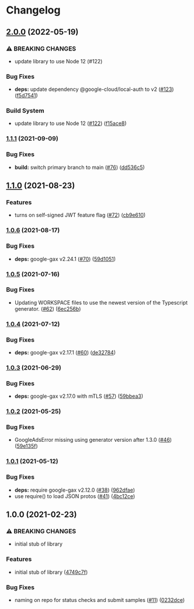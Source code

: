 # Changelog

## [2.0.0](https://github.com/googleapis/nodejs-policy-troubleshooter/compare/v1.1.1...v2.0.0) (2022-05-19)


### ⚠ BREAKING CHANGES

* update library to use Node 12 (#122)

### Bug Fixes

* **deps:** update dependency @google-cloud/local-auth to v2 ([#123](https://github.com/googleapis/nodejs-policy-troubleshooter/issues/123)) ([f5d7541](https://github.com/googleapis/nodejs-policy-troubleshooter/commit/f5d7541fe61c1b17ca9ccd339d28759a937e1252))


### Build System

* update library to use Node 12 ([#122](https://github.com/googleapis/nodejs-policy-troubleshooter/issues/122)) ([f15ace8](https://github.com/googleapis/nodejs-policy-troubleshooter/commit/f15ace8726ead0dcdf6c643b0e403f7717f85e5c))

### [1.1.1](https://www.github.com/googleapis/nodejs-policy-troubleshooter/compare/v1.1.0...v1.1.1) (2021-09-09)


### Bug Fixes

* **build:** switch primary branch to main ([#76](https://www.github.com/googleapis/nodejs-policy-troubleshooter/issues/76)) ([dd536c5](https://www.github.com/googleapis/nodejs-policy-troubleshooter/commit/dd536c5796007a1c5c42c30bbd672b40b7bc5e60))

## [1.1.0](https://www.github.com/googleapis/nodejs-policy-troubleshooter/compare/v1.0.6...v1.1.0) (2021-08-23)


### Features

* turns on self-signed JWT feature flag ([#72](https://www.github.com/googleapis/nodejs-policy-troubleshooter/issues/72)) ([cb9e610](https://www.github.com/googleapis/nodejs-policy-troubleshooter/commit/cb9e61019ea6ec71201b30de68c84b1e93b1045e))

### [1.0.6](https://www.github.com/googleapis/nodejs-policy-troubleshooter/compare/v1.0.5...v1.0.6) (2021-08-17)


### Bug Fixes

* **deps:** google-gax v2.24.1 ([#70](https://www.github.com/googleapis/nodejs-policy-troubleshooter/issues/70)) ([59d1051](https://www.github.com/googleapis/nodejs-policy-troubleshooter/commit/59d10517aaa5964d319cae1bfbad2da7b652e3a4))

### [1.0.5](https://www.github.com/googleapis/nodejs-policy-troubleshooter/compare/v1.0.4...v1.0.5) (2021-07-16)


### Bug Fixes

* Updating WORKSPACE files to use the newest version of the Typescript generator. ([#62](https://www.github.com/googleapis/nodejs-policy-troubleshooter/issues/62)) ([6ec256b](https://www.github.com/googleapis/nodejs-policy-troubleshooter/commit/6ec256b64e1b95b369fc6a7dc22a1f0c37df1202))

### [1.0.4](https://www.github.com/googleapis/nodejs-policy-troubleshooter/compare/v1.0.3...v1.0.4) (2021-07-12)


### Bug Fixes

* **deps:** google-gax v2.17.1 ([#60](https://www.github.com/googleapis/nodejs-policy-troubleshooter/issues/60)) ([de32784](https://www.github.com/googleapis/nodejs-policy-troubleshooter/commit/de32784b45be401f2fec066e2778f7334f89201b))

### [1.0.3](https://www.github.com/googleapis/nodejs-policy-troubleshooter/compare/v1.0.2...v1.0.3) (2021-06-29)


### Bug Fixes

* **deps:** google-gax v2.17.0 with mTLS ([#57](https://www.github.com/googleapis/nodejs-policy-troubleshooter/issues/57)) ([59bbea3](https://www.github.com/googleapis/nodejs-policy-troubleshooter/commit/59bbea300af0b1e36236cef7da3120507e9f321c))

### [1.0.2](https://www.github.com/googleapis/nodejs-policy-troubleshooter/compare/v1.0.1...v1.0.2) (2021-05-25)


### Bug Fixes

* GoogleAdsError missing using generator version after 1.3.0 ([#46](https://www.github.com/googleapis/nodejs-policy-troubleshooter/issues/46)) ([59e135f](https://www.github.com/googleapis/nodejs-policy-troubleshooter/commit/59e135ff3cf2e39f0b8805ecd74bd5a8de1bdb93))

### [1.0.1](https://www.github.com/googleapis/nodejs-policy-troubleshooter/compare/v1.0.0...v1.0.1) (2021-05-12)


### Bug Fixes

* **deps:** require google-gax v2.12.0 ([#38](https://www.github.com/googleapis/nodejs-policy-troubleshooter/issues/38)) ([962dfae](https://www.github.com/googleapis/nodejs-policy-troubleshooter/commit/962dfae3d9440dec5f8477a66efb0516d4f5fff2))
* use require() to load JSON protos ([#41](https://www.github.com/googleapis/nodejs-policy-troubleshooter/issues/41)) ([4bc12ce](https://www.github.com/googleapis/nodejs-policy-troubleshooter/commit/4bc12ce5ea6e4ab3a1eb3978c2a646523b0d3b13))

## 1.0.0 (2021-02-23)


### ⚠ BREAKING CHANGES

* initial stub of library

### Features

* initial stub of library ([4749c7f](https://www.github.com/googleapis/nodejs-policy-troubleshooter/commit/4749c7fa902cd909f9b878c8f5554751998747a6))


### Bug Fixes

* naming on repo for status checks and submit samples ([#11](https://www.github.com/googleapis/nodejs-policy-troubleshooter/issues/11)) ([0232dce](https://www.github.com/googleapis/nodejs-policy-troubleshooter/commit/0232dce5f27bcaad08fa58aa2113aa928cf0b517))

